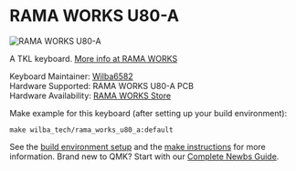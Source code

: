 # RAMA WORKS U80-A

![RAMA WORKS U80-A](https://something.com/something.jpg)

A TKL keyboard. [More info at RAMA WORKS](https://rama.works/#/tkl-a/)

Keyboard Maintainer: [Wilba6582](https://github.com/Wilba6582)  
Hardware Supported: RAMA WORKS U80-A PCB  
Hardware Availability: [RAMA WORKS Store](https://ramaworks.store/)

Make example for this keyboard (after setting up your build environment):

    make wilba_tech/rama_works_u80_a:default

See the [build environment setup](https://docs.qmk.fm/#/getting_started_build_tools) and the [make instructions](https://docs.qmk.fm/#/getting_started_make_guide) for more information. Brand new to QMK? Start with our [Complete Newbs Guide](https://docs.qmk.fm/#/newbs).
